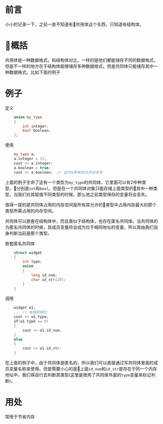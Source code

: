 # 前言

小小的记录一下，之前一直不知道有共用体这个东西，只知道有结构体。

# 概括
共用体是一种数据格式，和结构体对比，一样的是他们都能储存不同的数据格式，但是不一样的地方在于结构体能够储存多种数据格式，但是共同体只能储存其中一种数据格式。比如下面的例子

# 例子
定义
```c++
    union my_type
    {
        int integer;
        bool boolean;
    };
```
使用
```c++
    my_type a;
    a.integer = 15;
    cout << a.integer;
    a.boolean = true;
    cout << a.boolean;  // 此时a原本的15将会丢失
```


上面的例子生命了这有一个类型为`my_type`的共同体，它里面可以有2中种类型，分别是`int`和`bool`。但是在一个共同体对象只能存储上面类型的其中一种类型，当我们对其赋值不同类型的时候，那么他之前类型保存的变量将会丢失。

值得一提的是共同体占用的内存空间是所有其允许的类型中占用内存最大的那个类型所需占用的内存空间。

共同体可以嵌套在结构体中，而且类似于结构体，也存在匿名共同体。当共同体的为匿名共同体的时候，其成员变量将会成为位于相同地址的变量，所以我由我们自身判断当前是那个类型。

嵌套匿名共同体
```c++
    struct widget
    {
        int type;
        union
        {
            long id_num;
            char id_str[20];
        }
    }
```
调用
```c++
    widget w1;
    ... // 省略初始化
    cout << w1.type;
    if(w1.type == 0)
    {
        cout << w1.id_num;
    }
    else
    {
        cout << w1.id_str;
    }
```

在上面的例子中，由于共同体是匿名的，所以我们可以直接通过写共同体里面的成员变量名称来使用。但是需要小心的是上面`id_num`和`id_str`是存在于同一个内存地址中，我们得自行去判断其类型(这里是使用了共同体外面的`type`变量来标记判断)。

# 用处
常用于节省内存
